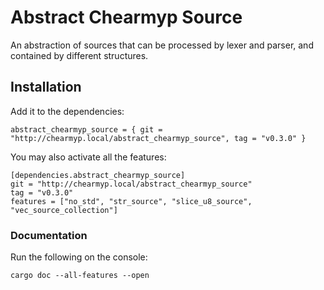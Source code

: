 # Abstract Chearmyp Source
An abstraction of sources that can be processed by lexer and parser, and contained by different structures.

## Installation
Add it to the dependencies:
```
abstract_chearmyp_source = { git = "http://chearmyp.local/abstract_chearmyp_source", tag = "v0.3.0" }
```

You may also activate all the features:
```
[dependencies.abstract_chearmyp_source]
git = "http://chearmyp.local/abstract_chearmyp_source"
tag = "v0.3.0"
features = ["no_std", "str_source", "slice_u8_source", "vec_source_collection"]
```

### Documentation
Run the following on the console:
```
cargo doc --all-features --open
```
